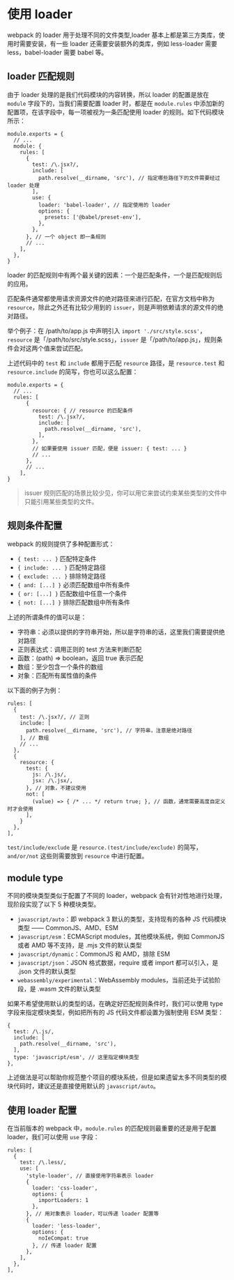 # 使用 loader

webpack 的 loader 用于处理不同的文件类型,loader 基本上都是第三方类库，使用时需要安装，有一些 loader 还需要安装额外的类库，例如 less-loader 需要 less，babel-loader 需要 babel 等。

## loader 匹配规则

由于 loader 处理的是我们代码模块的内容转换，所以 loader 的配置是放在 `module` 字段下的，当我们需要配置 loader 时，都是在 `module.rules` 中添加新的配置项，在该字段中，每一项被视为一条匹配使用 loader 的规则。如下代码模块所示：

```
module.exports = {
  // ...
  module: {
    rules: [ 
      {
        test: /\.jsx?/,
        include: [
          path.resolve(__dirname, 'src'), // 指定哪些路径下的文件需要经过 loader 处理
        ],
        use: {
          loader: 'babel-loader', // 指定使用的 loader
          options: {
            presets: ['@babel/preset-env'],
          },
        },
      }, // 一个 object 即一条规则
      // ...
    ],
  },
}
```

loader 的匹配规则中有两个最关键的因素：一个是匹配条件，一个是匹配规则后的应用。

匹配条件通常都使用请求资源文件的绝对路径来进行匹配，在官方文档中称为 `resource`，除此之外还有比较少用到的 `issuer`，则是声明依赖请求的源文件的绝对路径。

举个例子：在 /path/to/app.js 中声明引入 `import './src/style.scss'`，`resource` 是「/path/to/src/style.scss」，`issuer` 是「/path/to/app.js」，规则条件会对这两个值来尝试匹配。

上述代码中的 `test` 和 `include` 都用于匹配 `resource` 路径，是 `resource.test` 和 `resource.include` 的简写，你也可以这么配置：

```
module.exports = {
  // ...
  rules: [ 
      {
        resource: { // resource 的匹配条件
          test: /\.jsx?/, 
          include: [ 
            path.resolve(__dirname, 'src'),
          ],
        },
        // 如果要使用 issuer 匹配，便是 issuer: { test: ... }
        // ...
      },
      // ...
    ], 
}
```

> issuer 规则匹配的场景比较少见，你可以用它来尝试约束某些类型的文件中只能引用某些类型的文件。


## 规则条件配置

webpack 的规则提供了多种配置形式：
- `{ test: ... }` 匹配特定条件
- `{ include: ... }` 匹配特定路径
- `{ exclude: ... }` 排除特定路径
- `{ and: [...] }` 必须匹配数组中所有条件
- `{ or: [...] }` 匹配数组中任意一个条件
- `{ not: [...] }` 排除匹配数组中所有条件

上述的所谓条件的值可以是：

- 字符串：必须以提供的字符串开始，所以是字符串的话，这里我们需要提供绝对路径
- 正则表达式：调用正则的 test 方法来判断匹配
- 函数：(path) => boolean，返回 true 表示匹配
- 数组：至少包含一个条件的数组
- 对象：匹配所有属性值的条件

以下面的例子为例：
```
rules: [
  {
    test: /\.jsx?/, // 正则
    include: [
      path.resolve(__dirname, 'src'), // 字符串，注意是绝对路径
    ], // 数组
    // ...
  },
  {
    resource: {
      test: {
        js: /\.js/,
        jsx: /\.jsx/,
      }, // 对象，不建议使用
      not: [
        (value) => { /* ... */ return true; }, // 函数，通常需要高度自定义时才会使用
      ],
    }
  },
],
```

`test/include/exclude` 是 `resource.(test/include/exclude)` 的简写，`and/or/not` 这些则需要放到 `resource` 中进行配置。

## module type  

不同的模块类型类似于配置了不同的 loader，webpack 会有针对性地进行处理，现阶段实现了以下 5 种模块类型。

- `javascript/auto`：即 webpack 3 默认的类型，支持现有的各种 JS 代码模块类型 —— CommonJS、AMD、ESM
- `javascript/esm`：ECMAScript modules，其他模块系统，例如 CommonJS 或者 AMD 等不支持，是 .mjs 文件的默认类型
- `javascript/dynamic`：CommonJS 和 AMD，排除 ESM
- `javascript/json`：JSON 格式数据，require 或者 import 都可以引入，是 .json 文件的默认类型
- `webassembly/experimental`：WebAssembly modules，当前还处于试验阶段，是 .wasm 文件的默认类型

如果不希望使用默认的类型的话，在确定好匹配规则条件时，我们可以使用 type 字段来指定模块类型，例如把所有的 JS 代码文件都设置为强制使用 ESM 类型：

```
{
  test: /\.js/,
  include: [
    path.resolve(__dirname, 'src'),
  ],
  type: 'javascript/esm', // 这里指定模块类型
},
```

上述做法是可以帮助你规范整个项目的模块系统，但是如果遗留太多不同类型的模块代码时，建议还是直接使用默认的 `javascript/auto`。

## 使用 loader 配置

在当前版本的 webpack 中，`module.rules` 的匹配规则最重要的还是用于配置 loader，我们可以使用 `use` 字段：

```
rules: [
  {
    test: /\.less/,
    use: [
      'style-loader', // 直接使用字符串表示 loader
      {
        loader: 'css-loader',
        options: {
          importLoaders: 1
        },
      }, // 用对象表示 loader，可以传递 loader 配置等
      {
        loader: 'less-loader',
        options: {
          noIeCompat: true
        }, // 传递 loader 配置
      },
    ],
  },
],
```

